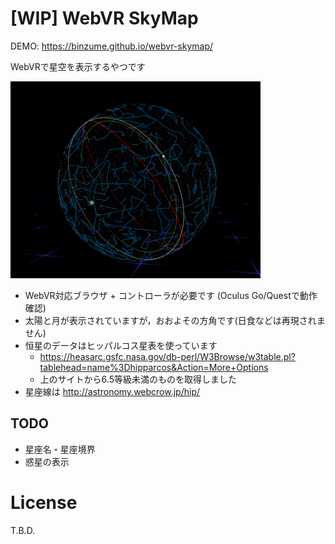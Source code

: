 # [WIP] WebVR SkyMap

DEMO: https://binzume.github.io/webvr-skymap/


WebVRで星空を表示するやつです

![Celestial sphere](./data/sphere.png)

- WebVR対応ブラウザ + コントローラが必要です (Oculus Go/Questで動作確認)
- 太陽と月が表示されていますが，おおよその方角です(日食などは再現されません)
- 恒星のデータはヒッパルコス星表を使っています
  - https://heasarc.gsfc.nasa.gov/db-perl/W3Browse/w3table.pl?tablehead=name%3Dhipparcos&Action=More+Options
  - 上のサイトから6.5等級未満のものを取得しました
- 星座線は http://astronomy.webcrow.jp/hip/

## TODO

- 星座名・星座境界
- 惑星の表示

# License

T.B.D.
